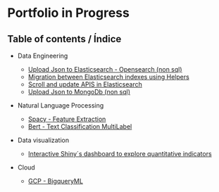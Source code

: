 # Portfolio in Progress

## Table of contents / Índice

*  Data Engineering
	* [Upload Json to Elasticsearch - Opensearch (non sql)](https://github.com/juansokil/portfolio/blob/main/data_engineering/ETL-non-sql-data/ETL%20json%20data.%20Python%20and%20Elasticsearch%20.ipynb)
	* [Migration between Elasticsearch indexes using Helpers](https://github.com/juansokil/portfolio/blob/main/data_engineering/ETL-non-sql-data/ETL%20Bulk%20Data%20Migration%20Elasticsearch.ipynb)
	* [Scroll and update APIS in Elasticsearch](https://github.com/juansokil/portfolio/blob/main/data_engineering/ETL-non-sql-data/ETL%20scroll-update%20APIs%20Elasticsearch.ipynb)
	* [Upload Json to MongoDb (non sql)](https://github.com/juansokil/portfolio/blob/main/data_engineering/ETL-non-sql-data/ETL%20json%20data%20Python%20and%20MongoDB.ipynb)


*  Natural Language Processing
	* [Spacy - Feature Extraction](https://github.com/juansokil/portfolio/blob/main/nlp/feature-extraction/extraccion_features_spacy.ipynb)
	* [Bert - Text Classification MultiLabel](https://github.com/juansokil/portfolio/tree/main/nlp/Bert-for-text-classification)

* Data visualization
	* [Interactive Shiny´s dashboard to explore quantitative indicators](https://juanpablosokil.shinyapps.io/Reporte_Tesis/)

* Cloud
	* [GCP - BigqueryML](https://github.com/juansokil/portfolio/tree/main/cloud/bigqueryML)


